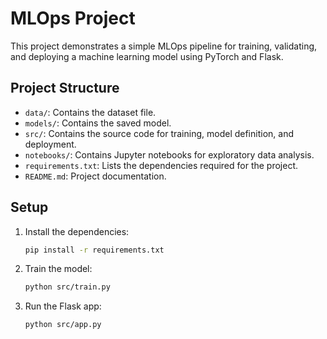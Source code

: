 # MLOps Project

This project demonstrates a simple MLOps pipeline for training, validating, and deploying a machine learning model using PyTorch and Flask.

## Project Structure

- `data/`: Contains the dataset file.
- `models/`: Contains the saved model.
- `src/`: Contains the source code for training, model definition, and deployment.
- `notebooks/`: Contains Jupyter notebooks for exploratory data analysis.
- `requirements.txt`: Lists the dependencies required for the project.
- `README.md`: Project documentation.

## Setup

1. Install the dependencies:
   ```bash
   pip install -r requirements.txt
   ```

2. Train the model:
   ```bash
   python src/train.py
   ```

3. Run the Flask app:
   ```bash
   python src/app.py
   ```

